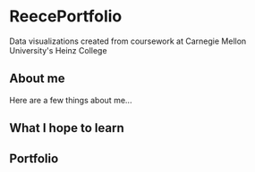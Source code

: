# ReecePortfolio
Data visualizations created from coursework at Carnegie Mellon University's Heinz College

## About me
Here are a few things about me...

## What I hope to learn

## Portfolio
